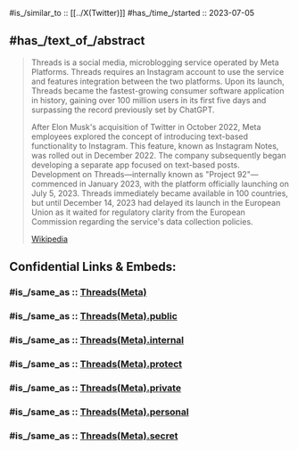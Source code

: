 
#is_/similar_to :: [[../X(Twitter)]] 
#has_/time_/started :: 2023-07-05 

## #has_/text_of_/abstract 

> Threads  is a social media, microblogging service operated by Meta Platforms. 
> Threads requires an Instagram account to use the service and features integration between the two platforms. 
> Upon its launch, Threads became the fastest-growing consumer software application in history, 
> gaining over 100 million users in its first five days and surpassing the record previously set by ChatGPT.
>
> After Elon Musk's acquisition of Twitter in October 2022, Meta employees explored the concept of introducing text-based functionality to Instagram. 
> This feature, known as Instagram Notes, was rolled out in December 2022. 
> The company subsequently began developing a separate app focused on text-based posts. 
> Development on Threads—internally known as "Project 92"—commenced in January 2023, with the platform officially launching on July 5, 2023. 
> Threads immediately became available in 100 countries, but until December 14, 2023 had delayed its launch in the European Union 
> as it waited for regulatory clarity from the European Commission regarding the service's data collection policies.
>
> [Wikipedia](https://en.wikipedia.org/wiki/Threads%20(social%20network)) 


## Confidential Links & Embeds: 

### #is_/same_as :: [Threads(Meta)](Threads(Meta).md) 

### #is_/same_as :: [Threads(Meta).public](/_public/Society/Economics/Business/Business-Entity/IT~Company/Meta_Platforms/Threads(Meta).public.md) 

### #is_/same_as :: [Threads(Meta).internal](/_internal/Society/Economics/Business/Business-Entity/IT~Company/Meta_Platforms/Threads(Meta).internal.md) 

### #is_/same_as :: [Threads(Meta).protect](/_protect/Society/Economics/Business/Business-Entity/IT~Company/Meta_Platforms/Threads(Meta).protect.md) 

### #is_/same_as :: [Threads(Meta).private](/_private/Society/Economics/Business/Business-Entity/IT~Company/Meta_Platforms/Threads(Meta).private.md) 

### #is_/same_as :: [Threads(Meta).personal](/_personal/Society/Economics/Business/Business-Entity/IT~Company/Meta_Platforms/Threads(Meta).personal.md) 

### #is_/same_as :: [Threads(Meta).secret](/_secret/Society/Economics/Business/Business-Entity/IT~Company/Meta_Platforms/Threads(Meta).secret.md)

